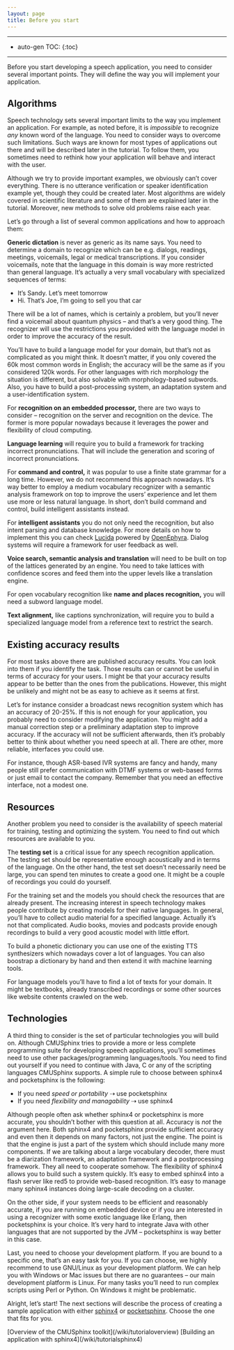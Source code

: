 ```yaml
---
layout: page
title: Before you start
---
```


---

* auto-gen TOC:
{:toc}

---

Before you start developing a speech application, you need to
consider several important points. They will define the way you will
implement your application.

## Algorithms

Speech technology sets several important limits to the way you implement an
application. For example, as noted before, it is *impossible* to recognize *any*
known word of the language.
You need to consider ways to overcome such limitations. Such ways are known
for most types of applications out there and will be described later in the
tutorial. To follow them, you sometimes need to rethink how your
application will behave and interact with the user.

Although we try to provide important examples, we obviously can’t cover
everything. There is no utterance verification or speaker identification
example yet, though they could be created later. Most algorithms are widely
covered in scientific literature and some of them are explained later in the
tutorial. Moreover, new methods to solve old problems raise each year.

Let’s go through a list of several common applications and how to approach them:

**Generic dictation** is never as generic as its name says. You need to
determine a domain to recognize which can be e.g. dialogs, readings, meetings,
voicemails, legal or medical transcriptions. If you consider voicemails, note
that the language in this domain is way more restricted than general language.
It’s actually a very small vocabulary with specialized sequences of terms:

  * It’s Sandy. Let’s meet tomorrow
  * Hi. That’s Joe, I’m going to sell you that car

There will be a lot of names, which is certainly a problem, but you’ll never
find a voicemail about quantum physics – and that’s a very good thing. The
recognizer will use the restrictions you provided with the language model in
order to improve the accuracy of the result.

You’ll have to build a language model for your domain, but that’s not as
complicated as you might think. It doesn’t matter, if you only covered
the 60k most common words in English; the accuracy will be the same as
if you considered 120k words. For other languages with rich morphology the
situation is different, but also solvable with morphology-based subwords. Also,
you have to build a post-processing system, an adaptation system and
a user-identification system.

For **recognition on an embedded processor,** there are two ways to
consider – recognition on the server and recognition on the device. The former
is more popular nowadays because it leverages the power and flexibility of
cloud computing.

**Language learning** will require you to build a framework for tracking
incorrect pronunciations. That will include the generation and scoring of
incorrect pronunciations.

For **command and control,** it was popular to use a finite state grammar for a
long time. However, we do not recommend this approach nowadays. It’s
way better to employ a medium vocabulary recognizer with a semantic analysis
framework on top to improve the users’ experience and let them use more or
less natural language. In short, don’t build command and control, build
intelligent assistants instead.

For **intelligent assistants** you do not only need the recognition, but also
intent parsing and database knowledge. For more details on how to implement this
you can check [Lucida](https://github.com/claritylab/ ) powered by
[OpenEphyra](https://github.com/TScottJ/OpenEphyra). Dialog systems will
require a framework for user feedback as well.

**Voice search, semantic analysis and translation** will need to be built on
top of the lattices generated by an engine. You need to take lattices
with confidence scores and feed them into the upper levels like a
translation engine.

For open vocabulary recognition like **name and places recognition,** you
will need a subword language model.

**Text alignment,** like captions synchronization, will require you to build
a specialized language model from a reference text to restrict the search.

## Existing accuracy results

For most tasks above there are published accuracy results. You can look into
them if you identify the task. Those results can or cannot be useful in terms of
accuracy for your users. I might be that your accuracy results appear to be
better than the ones from the publications. However, this might be unlikely and
might not be as easy to achieve as it seems at first.

Let’s for instance consider a broadcast news recognition system which has an
accuracy of 20-25%. If this is not enough for your application, you probably
need to consider modifying the application. You might add a manual correction
step or a preliminary adaptation step to improve accuracy. If the accuracy
will not be sufficient afterwards, then it’s probably better to think about
whether you need speech at all. There are other, more reliable, interfaces you
could use.

For instance, though ASR-based IVR systems are fancy and handy, many
people still prefer communication with DTMF systems or web-based forms
or just email to contact the company. Remember that you need an
effective interface, not a modest one.

## Resources

Another problem you need to consider is the availability of speech
material for training, testing and optimizing the system. You need to
find out which resources are available to you.

The **testing set** is a critical issue for any speech recognition
application. The testing set should be representative enough
acoustically and in terms of the language. On the other hand, the test set
doesn’t necessarily need be large, you can spend ten minutes to create a good
one. It might be a couple of recordings you could do yourself.

For the training set and the models you should check the resources that are
already present. The increasing interest in speech technology makes
people contribute by creating models for their native languages. In
general, you’ll have to collect audio material for a specified language.
Actually it’s not that complicated. Audio books, movies and podcasts provide
enough recordings to build a very good acoustic model with little effort.

To build a phonetic dictionary you can use one of the existing TTS synthesizers
which nowadays cover a lot of languages. You can also boostrap a dictionary
by hand and then extend it with machine learning tools.

For language models you’ll have to find a lot of texts for your domain.
It might be textbooks, already transcribed recordings or some other
sources like website contents crawled on the web.

## Technologies

A third thing to consider is the set of particular technologies you will
build on. Although CMUSphinx tries to provide a more or less complete
programming suite for developing speech applications, you’ll sometimes
need to use other packages/programming languages/tools. You need to find
out yourself if you need to continue with Java, C or any of the scripting
languages CMUSphinx supports. A simple rule to choose between sphinx4 and
pocketsphinx is the following:

  * If you need *speed or portability* ⇢ use pocketsphinx
  * If you need *flexibility and managability* ⇢ use sphinx4

Although people often ask whether sphinx4 or pocketsphinx is more accurate,
you shouldn’t bother with this question at all. Accuracy is *not* the
argument here. Both sphinx4 and pocketsphinx provide sufficient accuracy
and even then it depends on many factors, not just the engine. The point
is that the engine is just a part of the system which should include many
more components. If we are talking about a large vocabulary decoder, there
must be a diarization framework, an adaptation framework and a postprocessing
framework. They all need to cooperate somehow. The flexibility of sphinx4
allows you to build such a system quickly. It’s easy to embed sphinx4
into a flash server like red5 to provide web-based recognition. It’s easy
to manage many sphinx4 instances doing large-scale decoding on a
cluster.

On the other side, if your system needs to be efficient and reasonably
accurate, if you are running on embedded device or if you are interested in
using a recognizer with some exotic language like Erlang, then pocketsphinx is
your choice. It’s very hard to integrate Java with other languages that are not
supported by the JVM – pocketsphinx is way better in this case.

Last, you need to choose your development platform.
If you are bound to a specific one, that’s an easy task for you. If you can
choose, we highly recommend to use GNU/Linux as your development platform. We
can help you with Windows or Mac issues but there are no guarantees – our main
development platform is Linux. For many tasks you’ll need to run complex scripts
using Perl or Python. On Windows it might be problematic.

Alright, let’s start! The next sections will describe the process of creating
a sample application with either [sphinx4](/wiki/tutorialsphinx4) or
[pocketsphinx](/wiki/tutorialpocketsphinx). Choose the one that fits for you.

<span class="post-bottom-nav">
  [Overview of the CMUSphinx toolkit](/wiki/tutorialoverview)
  [Building an application with sphinx4](/wiki/tutorialsphinx4)
</span>
